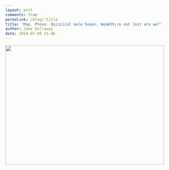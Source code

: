 ```yaml
---
layout: post
comments: true
permalink: /blog/:title
title: 'Map. Phone. Quizzical male human. We&#39;re not lost are we?'
author: Jane Dallaway
date: 2014-07-05 21:46
---
```


<div><a href="//static.skitters.dallaway.com/tp_IMG_20140705_214529.JPG"><img src="//static.skitters.dallaway.com/tp_thumb_IMG_20140705_214529.JPG" width="500" height="375"/></a></div>


  
      
